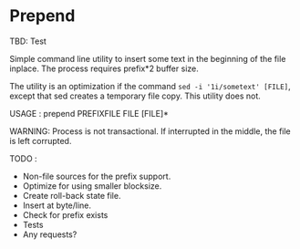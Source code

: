 # Prepend

TBD: Test

Simple command line utility to insert some text in the
beginning of the file inplace.
The process requires prefix*2 buffer size.

The utility is an optimization if the command `sed -i '1i/sometext' [FILE]`, 
except that sed creates a temporary file copy. This utility does not.

USAGE : prepend PREFIXFILE FILE [FILE]*

WARNING: Process is not transactional. If interrupted in the middle, 
the file is left corrupted.

TODO :
 * Non-file sources for the prefix support.
 * Optimize for using smaller blocksize.
 * Create roll-back state file.
 * Insert at byte/line.
 * Check for prefix exists
 * Tests
 * Any requests?
 
